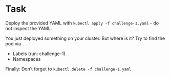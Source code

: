 # Task

Deploy the provided YAML with `kubectl apply -f challenge-1.yaml` - do not inspect the YAML.

You just deployed something on your cluster. But where is it? Try to find the pod via 
- Labels (run: challenge-1)
- Namespaces



Finally: Don’t forget to `kubectl delete -f challenge-1.yaml`
